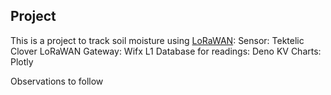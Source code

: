 ## Project
This is a project to track soil moisture using [LoRaWAN](https://www.thethingsnetwork.org/docs/lorawan/what-is-lorawan/):
Sensor: Tektelic Clover
LoRaWAN Gateway: Wifx L1
Database for readings: Deno KV
Charts: Plotly

Observations to follow